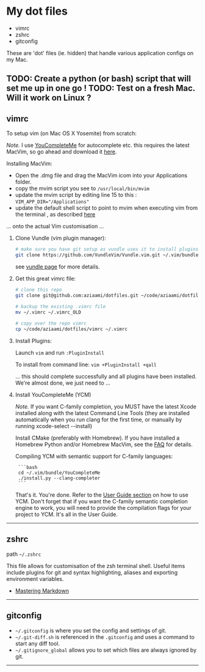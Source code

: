 # My dot files

* vimrc
* zshrc
* gitconfig

These are 'dot' files (ie. hidden) that handle various application configs on my Mac. 

TODO: Create a python (or bash) script that will set me up in one go !
TODO: Test on a fresh Mac. Will it work on Linux ?
-------

## vimrc 

To setup vim (on Mac OS X Yosemite) from scratch:

*Note.* I use [YouCompleteMe](http://valloric.github.io/YouCompleteMe/#mac-os-x) for autocomplete etc. this requires the latest MacVim, so go ahead and download it [here](https://github.com/macvim-dev/macvim/releases). 

Installing MacVim:
 - Open the .dmg file and drag the MacVim icom into your Applications folder. 
 - copy the mvim script you see to `/usr/local/bin/mvim`
 - update the mvim script by editing line 15 to this : `VIM_APP_DIR="/Applications"`
 - update the default shell script to point to mvim when executing vim from the terminal , as described [here](http://stackoverflow.com/questions/7211820/update-built-in-vim-on-mac-os-x)
 
... onto the actual Vim customisation ... 

1. Clone Vundle (vim plugin manager):

    ```bash
    # make sure you have git setup as vundle uses it to install plugins
    git clone https://github.com/VundleVim/Vundle.vim.git ~/.vim/bundle/Vundle.vim
    ```
    see [vundle page](https://github.com/VundleVim/Vundle.vim) for more details.


2. Get this great vimrc file: 
         
    ```bash 
    # clone this repo
    git clone git@github.com:aziaami/dotfiles.git ~/code/aziaami/dotfiles

    # backup the existing .vimrc file
    mv ~/.vimrc ~/.vimrc_OLD
        
    # copy over the repo vimrc
    cp ~/code/aziaami/dotfiles/vimrc ~/.vimrc
    ```

3. Install Plugins:

    Launch `vim` and run `:PluginInstall`

    To install from command line: `vim +PluginInstall +qall`

    ... this should complete successfully and all plugins have been installed. We're almost done, we just need to ...


4. Install YouCompleteMe (YCM)

    *Note.* If you want C-family completion, you MUST have the latest Xcode installed along with the latest Command Line Tools (they are installed automatically when you run clang for the first time, or manually by running xcode-select --install)

    Install CMake (preferably with Homebrew). If you have installed a Homebrew Python and/or Homebrew MacVim, see the [FAQ](http://valloric.github.io/YouCompleteMe/#faq) for details.

    Compiling YCM with semantic support for C-family languages:
    
        ```bash
        cd ~/.vim/bundle/YouCompleteMe
        ./install.py --clang-completer
        ```

    That's it. You're done. Refer to the [User Guide section](http://valloric.github.io/YouCompleteMe/#user-guide) on how to use YCM. Don't forget that if you want the C-family semantic completion engine to work, you will need to provide the compilation flags for your project to YCM. It's all in the User Guide.

--------

## zshrc

path `~/.zshrc`

This file allows for customisation of the zsh terminal shell. Useful items include plugins for git and syntax highlighting, aliases and exporting environment variables. 

- [Mastering Markdown](https://guides.github.com/features/mastering-markdown/)

--------

## gitconfig

- `~/.gitconfig` is where you set the config and settings of git.
- `~/.git-diff.sh` is referenced in the `.gitconfig` and uses a command to start any diff tool.
- `~/.gitignore_global` allows you to set which files are always ignored by git. 

--------
